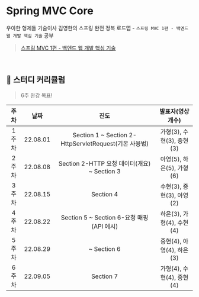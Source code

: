 # Spring MVC Core
우아한 형제들 기술이사 김영한의 스프링 완전 정복 로드맵 - `스프링 MVC 1편 - 백엔드 웹 개발 핵심 기술` 공부
> [스프링 MVC 1편 - 백엔드 웹 개발 핵심 기술](https://www.inflearn.com/course/%EC%8A%A4%ED%94%84%EB%A7%81-mvc-1)
<br>

## 🌱 스터디 커리큘럼
> 6주 완강 목표!

| 주차 | 날짜 | 진도 | 발표자(영상 개수) |
| :---: | :---: | :---:| :---: |
| 1주차 | 22.08.01 | Section 1 ~ Section 2-HttpServletRequest(기본 사용법) | 가형(3), 수현(3), 중현(3) |
| 2주차 | 22.08.08 | Section 2-HTTP 요청 데이터(개요) ~ Section 3 | 아영(5), 하은(5), 가형(6) |
| 3주차 | 22.08.15 | Section 4 | 수현(3), 중현(3), 아영(2) |
| 4주차 | 22.08.22 | Section 5 ~ Section 6-요청 매핑(API 예시) | 하은(3), 가형(4), 수현(4) |
| 5주차 | 22.08.29 | ~ Section 6 | 중현(4), 아영(4), 하은(3) |
| 6주차 | 22.09.05 | Section 7 | 가형(4), 수현(4), 중현(4) |
